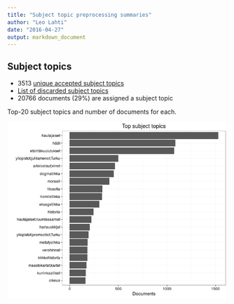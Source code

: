 ```yaml
---
title: "Subject topic preprocessing summaries"
author: "Leo Lahti"
date: "2016-04-27"
output: markdown_document
---
```


## Subject topics



  * 3513 [unique accepted subject topics](output.tables/subject_topic_accepted.csv)
  * [List of discarded subject topics](output.tables/subject_topic_discarded.csv)
  * 20766 documents (29%) are assigned a subject topic 

Top-20 subject topics and number of documents for each.

![plot of chunk summarytopics22](figure/summarytopics22-1.png)
